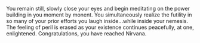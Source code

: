 You remain still, slowly close your eyes and begin meditating on the
power building in you moment by monent.
You simultaneously realize the futility in so many of your prior efforts
you laugh inside...while inside your nemesis.  
The feeling of peril is erased as your existence continues peacefully, 
at one, enlightened.
Congratulations, you have reached Nirvana.

